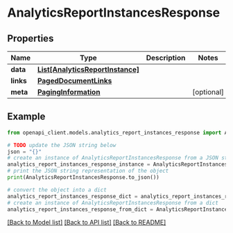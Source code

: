 # AnalyticsReportInstancesResponse


## Properties

Name | Type | Description | Notes
------------ | ------------- | ------------- | -------------
**data** | [**List[AnalyticsReportInstance]**](AnalyticsReportInstance.md) |  | 
**links** | [**PagedDocumentLinks**](PagedDocumentLinks.md) |  | 
**meta** | [**PagingInformation**](PagingInformation.md) |  | [optional] 

## Example

```python
from openapi_client.models.analytics_report_instances_response import AnalyticsReportInstancesResponse

# TODO update the JSON string below
json = "{}"
# create an instance of AnalyticsReportInstancesResponse from a JSON string
analytics_report_instances_response_instance = AnalyticsReportInstancesResponse.from_json(json)
# print the JSON string representation of the object
print(AnalyticsReportInstancesResponse.to_json())

# convert the object into a dict
analytics_report_instances_response_dict = analytics_report_instances_response_instance.to_dict()
# create an instance of AnalyticsReportInstancesResponse from a dict
analytics_report_instances_response_from_dict = AnalyticsReportInstancesResponse.from_dict(analytics_report_instances_response_dict)
```
[[Back to Model list]](../README.md#documentation-for-models) [[Back to API list]](../README.md#documentation-for-api-endpoints) [[Back to README]](../README.md)


